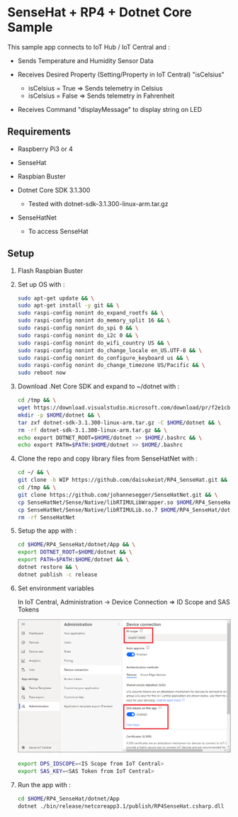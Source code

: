 # SenseHat + RP4 + Dotnet Core Sample

This sample app connects to IoT Hub / IoT Central and :

- Sends Temperature and Humidity Sensor Data
- Receives Desired Property (Setting/Property in IoT Central) "isCelsius"  

  - isCelsius = True => Sends telemetry in Celsius
  - isCelsius = False => Sends telemetry in Fahrenheit

- Receives Command "displayMessage" to display string on LED

## Requirements

- Raspberry Pi3 or 4
- SenseHat
- Raspbian Buster
- Dotnet Core SDK 3.1.300

  - Tested with dotnet-sdk-3.1.300-linux-arm.tar.gz

- SenseHatNet  

  - To access SenseHat

## Setup

1. Flash Raspbian Buster
1. Set up OS with :

    ```bash
    sudo apt-get update && \
    sudo apt-get install -y git && \
    sudo raspi-config nonint do_expand_rootfs && \
    sudo raspi-config nonint do_memory_split 16 && \
    sudo raspi-config nonint do_spi 0 && \
    sudo raspi-config nonint do_i2c 0 && \
    sudo raspi-config nonint do_wifi_country US && \
    sudo raspi-config nonint do_change_locale en_US.UTF-8 && \
    sudo raspi-config nonint do_configure_keyboard us && \
    sudo raspi-config nonint do_change_timezone US/Pacific && \
    sudo reboot now

    ```

1. Download .Net Core SDK and expand to ~/dotnet with :  

    ```bash
    cd /tmp && \
    wget https://download.visualstudio.microsoft.com/download/pr/f2e1cb4a-0c70-49b6-871c-ebdea5ebf09d/acb1ea0c0dbaface9e19796083fe1a6b/dotnet-sdk-3.1.300-linux-arm.tar.gz
    mkdir -p $HOME/dotnet && \
    tar zxf dotnet-sdk-3.1.300-linux-arm.tar.gz -C $HOME/dotnet && \
    rm -rf dotnet-sdk-3.1.300-linux-arm.tar.gz && \
    echo export DOTNET_ROOT=$HOME/dotnet >> $HOME/.bashrc && \
    echo export PATH=$PATH:$HOME/dotnet >> $HOME/.bashrc
    ```

1. Clone the repo and copy library files from SenseHatNet with :

    ```bash
    cd ~/ && \
    git clone -b WIP https://github.com/daisukeiot/RP4_SenseHat.git && \
    cd /tmp && \
    git clone https://github.com/johannesegger/SenseHatNet.git && \
    cp SenseHatNet/Sense/Native/libRTIMULibWrapper.so $HOME/RP4_SenseHat/dotnet/App  && \
    cp SenseHatNet/Sense/Native/libRTIMULib.so.7 $HOME/RP4_SenseHat/dotnet/App  && \
    rm -rf SenseHatNet
    ```

1. Setup the app with :

    ```bash
    cd $HOME/RP4_SenseHat/dotnet/App && \
    export DOTNET_ROOT=$HOME/dotnet && \
    export PATH=$PATH:$HOME/dotnet && \
    dotnet restore && \
    dotnet publish -c release

    ```

1. Set environment variables  

    In IoT Central, Administration -> Device Connection => ID Scope and SAS Tokens

    ![IoTC00](media/IoTCentral_00.png)

    ```bash
    export DPS_IDSCOPE=<IS Scope from IoT Central>
    export SAS_KEY=<SAS Token from IoT Central>
    ```

1. Run the app with :

    ```bash
    cd $HOME/RP4_SenseHat/dotnet/App
    dotnet ./bin/release/netcoreapp3.1/publish/RP4SenseHat.csharp.dll
    ```
